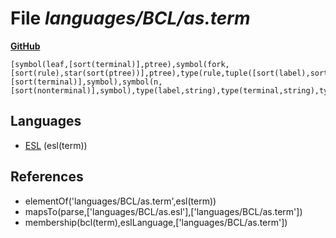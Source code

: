 # File _languages/BCL/as.term_
**[GitHub](https://github.com/softlang/yas/blob/master/languages/BCL/as.term)**
```
[symbol(leaf,[sort(terminal)],ptree),symbol(fork,[sort(rule),star(sort(ptree))],ptree),type(rule,tuple([sort(label),sort(nonterminal),sort(symbols)])),type(symbols,star(sort(symbol))),symbol(t,[sort(terminal)],symbol),symbol(n,[sort(nonterminal)],symbol),type(label,string),type(terminal,string),type(nonterminal,string)].
```

## Languages
* [ESL](../languages/ESL.md) (esl(term))

## References
* elementOf('languages/BCL/as.term',esl(term))
* mapsTo(parse,['languages/BCL/as.esl'],['languages/BCL/as.term'])
* membership(bcl(term),eslLanguage,['languages/BCL/as.term'])
